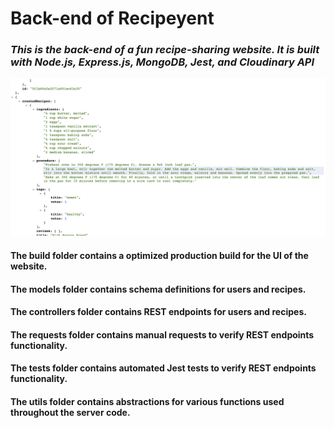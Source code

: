 
# Back-end of Recipeyent
### *This is the back-end of a fun recipe-sharing website. It is built with Node.js, Express.js, MongoDB, Jest, and Cloudinary API*

![Image of Recipe Endpoint](https://github.com/axk5209/recipeyent-backend/blob/master/recipeEndpoint.png)

#### The build folder contains a optimized production build for the UI of the website.
#### The models folder contains schema definitions for users and recipes.
#### The controllers folder contains REST endpoints for users and recipes.
#### The requests folder contains manual requests to verify REST endpoints functionality.
#### The tests folder contains automated Jest tests to verify REST endpoints functionality.
#### The utils folder contains abstractions for various functions used throughout the server code.

